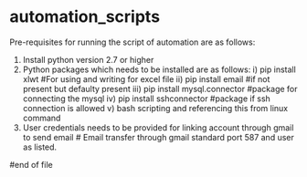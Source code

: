 # automation_scripts

Pre-requisites for running the script of automation are as follows: 

1. Install  python version 2.7 or higher 
2. Python packages which needs to be installed are as follows: 
      i) pip install xlwt #For using and writing for excel file
      ii) pip install email #if not present but defaulty present
      iii) pip install mysql.connector #package for connecting the mysql
      iv) pip install sshconnector #package if ssh connection is allowed
      v) bash scripting and referencing this from linux command 
 3. User credentials needs to be provided for linking account through gmail to send email # Email transfer through gmail standard port 587 and user as listed. 
 
 #end of file 
